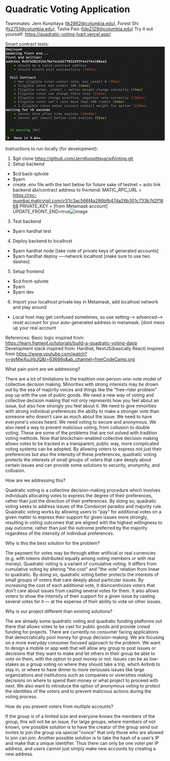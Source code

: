 # Quadratic Voting Application 
Teammates: Jern Kunpitaya (tk2862@columbia.edu), Forest Shi (fs2751@columbia.edu), Tasha Pais (tdp2129@columbia.edu)
Try it out yourself: https://quadratic-voting-lyart.vercel.app/

Smart contract tests:
![My Image](testcases_pic.png)

Instructions to run locally (for development):
1. $git clone https://github.com/JernKunpittaya/qdVoting.git
2. Setup backend 
  * $cd back-qdvote
  * $yarn
  * create .env file with the text below for future sake of testnet + auto link backend abi/contract address to frontend:
    MATIC_RPC_URL = https://rpc-mumbai.maticvigil.com/v1/1c3ac566f4a286bfb47da26b301c733b7d2f1868
    PRIVATE_KEY = [from Metamask account]
    UPDATE_FRONT_END=true![image](https://user-images.githubusercontent.com/32210691/208552812-c03f0708-d4e5-4bf6-8369-56afd800f15e.png)
 3. Test backend
  * $yarn hardhat test
 4. Deploy backend to localhost 
  * $yarn hardhat node [take note of private keys of generated accounts]
  * $yarn hardhat deploy —-network localhost [make sure to use two dashes]
 5. Setup frontend
  * $cd front-qdvote
  * $yarn
  * $yarn dev 
  6. Import your localhost private key in Metamask, add localhost network and play around
  * Local host may get confused sometimes, so use setting--> advanced--> reset account for your auto-generated address in metamask. [dont mess up your real account

References:
Basic logic inspired from: https://learn.figment.io/tutorials/build-a-quadratic-voting-dapp
Development stack inspired from: Hardhat, NextJS(basically React) inspired from https://www.youtube.com/watch?v=gyMwXuJrbJQ&t=63666s&ab_channel=freeCodeCamp.org

What pain point are we addressing?

There are a lot of limitations to the tradition one-person-one-vote model of collective decision making. Minorities with strong interests may be drown out by the sea of majority voices and things like the "free-rider problem" pop up with the use of public goods. We need a new way of voting and collective decision making that not only represents how you feel about an issue, but also how strongly you feel about it. We need to give minorities with strong individual preferences the ability to make a stronger vote than someone who doesn't care as much about the issue. We need to have everyone's voices heard. We need voting to secure and anonymous. We also need a way to prevent malicious voting, from collusion to double voting. These are some of the problems that are not solved with tradition voting methods. Now that blockchain-enabled collective decision making allows votes to be tracked in a transparent, public way, more complicated voting systems can be adopted. By allowing voters to express not just their preferences but also the intensity of these preferences, quadratic voting protects the interests of small groups of voters that care deeply about certain issues and can provide some solutions to security, anonymity, and collusion.

How are we addressing this?

Quadratic voting is a collective decision-making procedure which involves individuals allocating votes to express the degree of their preferences, rather than just the direction of their preferences. By doing so, quadratic voting seeks to address issues of the Condorcet paradox and majority rule. Quadratic voting works by allowing users to "pay" for additional votes on a given matter to express their support for given issues more strongly, resulting in voting outcomes that are aligned with the highest willingness to pay outcome, rather than just the outcome preferred by the majority regardless of the intensity of individual preferences.

Why is this the best solution for the problem?

The payment for votes may be through either artificial or real currencies (e.g. with tokens distributed equally among voting members or with real money). Quadratic voting is a variant of cumulative voting. It differs from cumulative voting by altering "the cost" and "the vote" relation from linear to quadratic. By doing so, quadratic voting better protects the interests of small groups of voters that care deeply about particular issues. By increasing the cost of each additional vote, it disincentivizes voters that don’t care about issues from casting several votes for them. It also allows voters to show the intensity of their support for a given issue by casting several votes for it — at the expense of their ability to vote on other issues.

Why is our project different than existing solutions?

The are already some quadratic voting and quadratic funding platforms out there that allows votes to be cast for public goods and provide crowd funding for projects. There are currently no consumer facing applications that democratically pool money for group decision-making. We are focusing on a more everyday consumer focused approach to the problem. We want to design a mobile or app web that will allow any group to post issues or decisions that they want to make and let others in their group be able to vote on them, with the option to pool money or not. Issues can be as low-stakes as a group voting on where they should take a trip, which Airbnb to stay in, or where to have dinner to more seriouses issues like large organizations and institutions such as companies or uiversities making decisions on where to spend their money or what project to proceed with next. We also want to introduce the option of anonymous voting to protect the identities of the voters and to prevent malicious actions during the voting process.

How do you prevent voters from multiple accounts?

If the group is of a limited size and everyone knows the members of the group, this will not be an issue. For large groups, where members of not known, one possible solution is to have the creator of the group send out invites to join the group via special "nonce" that only those who are allowed to join can join. Another possible solution is to take the hash of a user's IP and make that a unique identifier. Thus there can only be one voter per IP address, and users cannot just simply make new accounts by creating a new address.
